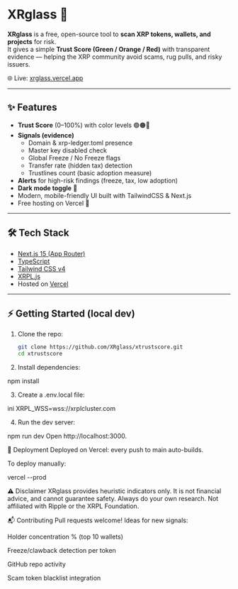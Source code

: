 # XRglass 🔐

**XRglass** is a free, open-source tool to **scan XRP tokens, wallets, and projects** for risk.  
It gives a simple **Trust Score (Green / Orange / Red)** with transparent evidence — helping the XRP community avoid scams, rug pulls, and risky issuers.

🌐 Live: [xrglass.vercel.app](https://xrglass.vercel.app)

---

## ✨ Features

- **Trust Score** (0–100%) with color levels 🟢🟠🔴
- **Signals (evidence)**  
  - Domain & xrp-ledger.toml presence  
  - Master key disabled check  
  - Global Freeze / No Freeze flags  
  - Transfer rate (hidden tax) detection  
  - Trustlines count (basic adoption measure)  
- **Alerts** for high-risk findings (freeze, tax, low adoption)  
- **Dark mode toggle** 🌙  
- Modern, mobile-friendly UI built with TailwindCSS & Next.js  
- Free hosting on Vercel 🚀

---

## 🛠️ Tech Stack

- [Next.js 15 (App Router)](https://nextjs.org/)  
- [TypeScript](https://www.typescriptlang.org/)  
- [Tailwind CSS v4](https://tailwindcss.com/)  
- [XRPL.js](https://github.com/XRPLF/xrpl.js)  
- Hosted on [Vercel](https://vercel.com)  

---

## ⚡ Getting Started (local dev)

1. Clone the repo:
   ```bash
   git clone https://github.com/XRglass/xtrustscore.git
   cd xtrustscore

2. Install dependencies:

npm install

3. Create a .env.local file:

ini
XRPL_WSS=wss://xrplcluster.com

4. Run the dev server:

npm run dev
Open http://localhost:3000.

🚀 Deployment
Deployed on Vercel: every push to main auto-builds.

To deploy manually:

vercel --prod


⚠️ Disclaimer
XRglass provides heuristic indicators only.
It is not financial advice, and cannot guarantee safety.
Always do your own research.
Not affiliated with Ripple or the XRPL Foundation.

📬 Contributing
Pull requests welcome!
Ideas for new signals:

Holder concentration % (top 10 wallets)

Freeze/clawback detection per token

GitHub repo activity

Scam token blacklist integration
